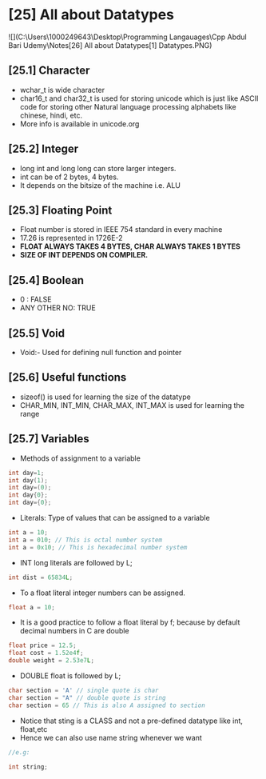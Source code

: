 # [25] All about Datatypes

![](C:\Users\1000249643\Desktop\Programming Langauages\Cpp Abdul Bari Udemy\Notes\[26] All about Datatypes\[1] Datatypes.PNG)



## [25.1] Character

- wchar_t is wide character
- char16_t and char32_t is used for storing unicode which 
is just like ASCII code for storing other Natural language
processing alphabets like chinese, hindi, etc.
- More info is available in unicode.org

## [25.2] Integer

- long int and long long can store larger integers.
- int can be of 2 bytes, 4 bytes.
- It depends on the bitsize of the machine i.e. ALU

## [25.3] Floating Point

- Float number is stored in IEEE 754 standard in every machine
- 17.26 is represented in 1726E-2
- **FLOAT ALWAYS TAKES 4 BYTES, CHAR ALWAYS TAKES 1 BYTES**
- **SIZE OF INT DEPENDS ON COMPILER.**

## [25.4] Boolean

* 0 : FALSE
* ANY OTHER NO: TRUE

## [25.5] Void

- Void:- Used for defining null function and pointer

## [25.6] Useful functions

* sizeof() is used for learning the size of the datatype
* CHAR_MIN, INT_MIN, CHAR_MAX, INT_MAX is used for learning the range

## [25.7] Variables

- Methods of assignment to a variable

```c++
int day=1;
int day(1);
int day=(0);
int day{0};
int day={0};
```

* Literals: Type of values that can be assigned to a variable

```c++
int a = 10;
int a = 010; // This is octal number system
int a = 0x10; // This is hexadecimal number system
```

* INT long literals are followed by L;

```c++
int dist = 65834L;
```

- To a float literal integer numbers can be assigned.

```c++
float a = 10;
```

* It is a good practice to follow a float literal by f;
because by default decimal numbers in C are double

```c++
float price = 12.5;
float cost = 1.52e4f;
double weight = 2.53e7L;
```

- DOUBLE float is followed by L;

```c++
char section = 'A' // single quote is char
char section = "A" // double quote is string
char section = 65 // This is also A assigned to section
```

* Notice that sting is a CLASS and not a pre-defined datatype like int, float,etc
* Hence we can also use name string whenever we want

```c++
//e.g: 

int string;
```

